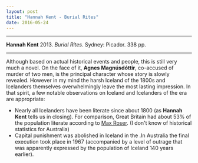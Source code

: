 ```yaml
---
layout: post
title: "Hannah Kent - Burial Rites"
date: 2016-05-24
---
```



***
<b>Hannah Kent</b> 2013. _Burial Rites_.  Sydney: Picador. 338 pp.

***

Although based on actual historical events and people, this is still very much a novel.  On the face of it, **Agnes Magnúsdóttir**, co-accused of murder of two men, is the principal character whose story is slowly revealed.  However in my mind the harsh Iceland of the 1800s and Icelanders themselves overwhelmingly leave the most lasting impression.   In that spirit, a few notable observations on Iceland and Icelanders of the era are appropriate:

+ Nearly all Icelanders have been literate since about 1800 (as **Hannah Kent** tells us in closing). For comparison, Great Britain had about 53% of the population literate according to <A href="https://ourworldindata.org/literacy/">Max Roser</A>. (I don't know of historical statistics for Australia)
+ Capital punishment was abolished in Iceland in the   .In Australia the final execution took place in 1967 (accompanied by a level of outrage that was apparently expressed by the population of Iceland 140 years earlier).







